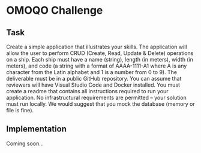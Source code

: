 # OMOQO Challenge

## Task

Create a simple application that illustrates your skills. The application will allow the user to perform CRUD (Create, Read, Update & Delete) operations on a ship. Each ship must have a name (string), length (in meters), width (in meters), and code (a string with a format of AAAA-1111-A1 where A is any character from the Latin alphabet and 1 is a number from 0 to 9). The deliverable must be in a public GitHub repository. You can assume that reviewers will have Visual Studio Code and Docker installed. You must create a readme that contains all instructions required to run your application. No infrastructural requirements are permitted – your solution must run locally. We would suggest that you mock the database (memory or file is fine).

## Implementation

Coming soon...
